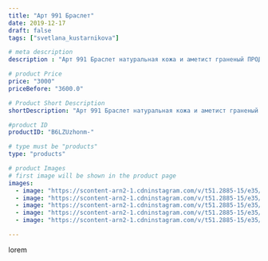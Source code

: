 ```yaml
---
title: "Арт 991 Браслет"
date: 2019-12-17
draft: false
tags: ["svetlana_kustarnikova"]

# meta description
description : "Арт 991 Браслет натуральная кожа и аметист граненый ПРОДАНО"

# product Price
price: "3000"
priceBefore: "3600.0"

# Product Short Description
shortDescription: "Арт 991 Браслет натуральная кожа и аметист граненый ПРОДАНО"

#product ID
productID: "B6LZUzhonm-"

# type must be "products"
type: "products"

# product Images
# first image will be shown in the product page
images:
  - image: "https://scontent-arn2-1.cdninstagram.com/v/t51.2885-15/e35/79968888_156121135731138_953821501848081599_n.jpg?se=7&tp=1&_nc_ht=scontent-arn2-1.cdninstagram.com&_nc_cat=106&_nc_ohc=-0Gi0mlDEhoAX_JcJwT&oh=089906b00b9c346bbd065068d8eadf53&oe=6069B65C&ig_cache_key=MjIwMDk2NDIxMzQzNDkwMDU5NQ%3D%3D.2"
  - image: "https://scontent-arn2-1.cdninstagram.com/v/t51.2885-15/e35/73420415_279688136322285_1704967119053187976_n.jpg?se=7&tp=1&_nc_ht=scontent-arn2-1.cdninstagram.com&_nc_cat=109&_nc_ohc=aqf490NwFesAX_Wqc8o&oh=307145a74232cf0818ba47fec5ec041e&oe=606C3E01&ig_cache_key=MjIwMDk2NDIxMzQyNjM3MDc5Ng%3D%3D.2"
  - image: "https://scontent-arn2-1.cdninstagram.com/v/t51.2885-15/e35/75467929_539778103531480_5013895533245467130_n.jpg?se=7&tp=1&_nc_ht=scontent-arn2-1.cdninstagram.com&_nc_cat=104&_nc_ohc=eI-o7FeJCoQAX_tNqE-&oh=6154fcaf905ce77741cab01c96be2b94&oe=606D6175&ig_cache_key=MjIwMDk2NDIxMzQyNjUyMjAxMw%3D%3D.2"
  - image: "https://scontent-arn2-1.cdninstagram.com/v/t51.2885-15/e35/77268721_2833741373338010_5656503508806184415_n.jpg?se=7&tp=1&_nc_ht=scontent-arn2-1.cdninstagram.com&_nc_cat=102&_nc_ohc=rqAb1zm68t8AX-npDUh&oh=05d36e0fa8e909f6b2c3426d01696a93&oe=606B30E7&ig_cache_key=MjIwMDk2NDIxMzQ1MTY0Mzg5NQ%3D%3D.2"
  - image: "https://scontent-arn2-1.cdninstagram.com/v/t51.2885-15/e35/79323026_162296908340619_52594706179524974_n.jpg?se=8&tp=1&_nc_ht=scontent-arn2-1.cdninstagram.com&_nc_cat=103&_nc_ohc=ool6xWlN3rMAX_D8CqT&oh=55836cc6cb7501f10fb50eb31089c443&oe=606BAD80&ig_cache_key=MjIwMDk2NDIxMzQwOTc5Mzg4NA%3D%3D.2"

---
```

lorem
